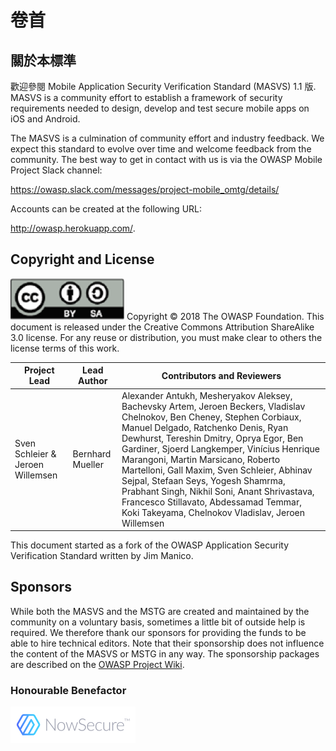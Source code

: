 # 卷首

## 關於本標準

歡迎參閱 Mobile Application Security Verification Standard (MASVS) 1.1 版. MASVS is a community effort to establish a framework of security requirements needed to design, develop and test secure mobile apps on iOS and Android.

The MASVS is a culmination of community effort and industry feedback. We expect this standard to evolve over time and welcome feedback from the community. The best way to get in contact with us is via the OWASP Mobile Project Slack channel:

https://owasp.slack.com/messages/project-mobile_omtg/details/

Accounts can be created at the following URL:

http://owasp.herokuapp.com/.

## Copyright and License

![license](images/license.png)
Copyright © 2018 The OWASP Foundation. This document is released under the Creative Commons Attribution ShareAlike 3.0 license. For any reuse or distribution, you must make clear to others the license terms of this work.

| Project Lead | Lead Author | Contributors and Reviewers
| --- | --- | --- |
| Sven Schleier & Jeroen Willemsen| Bernhard Mueller | Alexander Antukh, Mesheryakov Aleksey, Bachevsky Artem, Jeroen Beckers, Vladislav Chelnokov, Ben Cheney, Stephen Corbiaux, Manuel Delgado, Ratchenko Denis, Ryan Dewhurst, Tereshin Dmitry,  Oprya Egor, Ben Gardiner, Sjoerd Langkemper, Vinícius Henrique Marangoni, Martin Marsicano, Roberto Martelloni, Gall Maxim, Sven Schleier, Abhinav Sejpal, Stefaan Seys, Yogesh Shamrma, Prabhant Singh, Nikhil Soni, Anant Shrivastava, Francesco Stillavato, Abdessamad Temmar, Koki Takeyama, Chelnokov Vladislav, Jeroen Willemsen |

This document started as a fork of the OWASP Application Security Verification Standard written by Jim Manico.

## Sponsors

While both the MASVS and the MSTG are created and maintained by the community on a voluntary basis, sometimes a little bit of outside help is required. We therefore thank our sponsors for providing the funds to be able to hire technical editors. Note that their sponsorship does not influence the content of the MASVS or MSTG in any way. The sponsorship packages are described on the [OWASP Project Wiki](https://www.owasp.org/index.php/OWASP_Mobile_Security_Testing_Guide#tab=Sponsorship_Packages "OWASP Mobile Security Testing Guide Sponsorship Packages").

### Honourable Benefactor

[![NowSecure](images/NowSecure_logo.png)](https://www.nowsecure.com/ "NowSecure")
